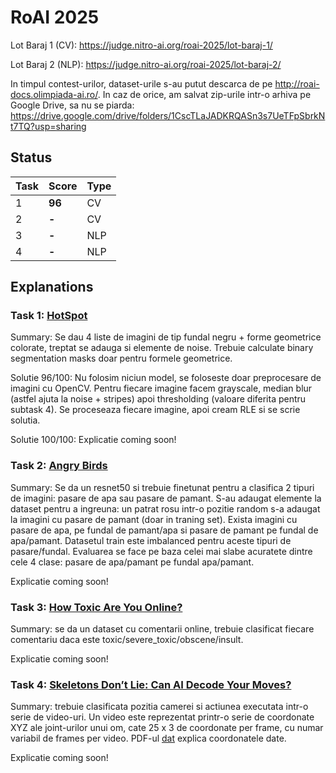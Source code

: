 # RoAI 2025

Lot Baraj 1 (CV): https://judge.nitro-ai.org/roai-2025/lot-baraj-1/

Lot Baraj 2 (NLP): https://judge.nitro-ai.org/roai-2025/lot-baraj-2/

In timpul contest-urilor, dataset-urile s-au putut descarca de pe http://roai-docs.olimpiada-ai.ro/. In caz de orice, am salvat zip-urile intr-o arhiva pe Google Drive, sa nu se piarda: https://drive.google.com/drive/folders/1CscTLaJADKRQASn3s7UeTFpSbrkNt7TQ?usp=sharing

## Status

| Task | Score  | Type |
| ---- | ------ | ---- |
| 1    | **96** | CV   |
| 2    | **-**  | CV   |
| 3    | **-**  | NLP  |
| 4    | **-**  | NLP  |

## Explanations

### Task 1: [HotSpot](https://judge.nitro-ai.org/roai-2025/lot-baraj-1/problems/1/task)

Summary: Se dau 4 liste de imagini de tip fundal negru + forme geometrice colorate, treptat se adauga si elemente de noise. Trebuie calculate binary segmentation masks doar pentru formele geometrice. 

Solutie 96/100: Nu folosim niciun model, se foloseste doar preprocesare de imagini cu OpenCV. Pentru fiecare imagine facem grayscale, median blur (astfel ajuta la noise + stripes) apoi thresholding (valoare diferita pentru subtask 4). Se proceseaza fiecare imagine, apoi cream RLE si se scrie solutia.

Solutie 100/100: Explicatie coming soon!

### Task 2: [Angry Birds](https://judge.nitro-ai.org/roai-2025/lot-baraj-1/problems/2/task)

Summary: Se da un resnet50 si trebuie finetunat pentru a clasifica 2 tipuri de imagini: pasare de apa sau pasare de pamant. S-au adaugat elemente la dataset pentru a ingreuna: un patrat rosu intr-o pozitie random s-a adaugat la imagini cu pasare de pamant (doar in traning set). Exista imagini cu pasare de apa, pe fundal de pamant/apa si pasare de pamant pe fundal de apa/pamant. Datasetul train este imbalanced pentru aceste tipuri de pasare/fundal. Evaluarea se face pe baza celei mai slabe acuratete dintre cele 4 clase: pasare de apa/pamant pe fundal apa/pamant.

Explicatie coming soon!

### Task 3: [How Toxic Are You Online? ](https://judge.nitro-ai.org/roai-2025/lot-baraj-2/problems/1/task)

Summary: se da un dataset cu comentarii online, trebuie clasificat fiecare comentariu daca este toxic/severe_toxic/obscene/insult.

Explicatie coming soon!

### Task 4: [Skeletons Don’t Lie: Can AI Decode Your Moves?](https://judge.nitro-ai.org/roai-2025/lot-baraj-2/problems/2/task)

Summary: trebuie clasificata pozitia camerei si actiunea executata intr-o serie de video-uri. Un video este reprezentat printr-o serie de coordonate XYZ ale joint-urilor unui om, cate 25 x 3 de coordonate per frame, cu numar variabil de frames per video. PDF-ul [dat](./nlp/skeletons/explicatie.pdf) explica coordonatele date. 

Explicatie coming soon!
